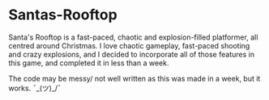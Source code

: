 # Santas-Rooftop
Santa's Rooftop is a fast-paced, chaotic and explosion-filled platformer, all centred around Christmas.  I love chaotic gameplay, fast-paced shooting and crazy explosions, and I decided to incorporate all of those features in this game, and completed it in less than a week. 

The code may be messy/ not well written as this was made in a week, but it works. ¯\_(ツ)_/¯
